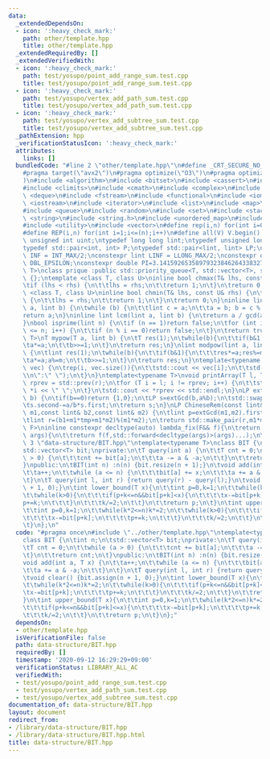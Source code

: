 ```yaml
---
data:
  _extendedDependsOn:
  - icon: ':heavy_check_mark:'
    path: other/template.hpp
    title: other/template.hpp
  _extendedRequiredBy: []
  _extendedVerifiedWith:
  - icon: ':heavy_check_mark:'
    path: test/yosupo/point_add_range_sum.test.cpp
    title: test/yosupo/point_add_range_sum.test.cpp
  - icon: ':heavy_check_mark:'
    path: test/yosupo/vertex_add_path_sum.test.cpp
    title: test/yosupo/vertex_add_path_sum.test.cpp
  - icon: ':heavy_check_mark:'
    path: test/yosupo/vertex_add_subtree_sum.test.cpp
    title: test/yosupo/vertex_add_subtree_sum.test.cpp
  _pathExtension: hpp
  _verificationStatusIcon: ':heavy_check_mark:'
  attributes:
    links: []
  bundledCode: "#line 2 \"other/template.hpp\"\n#define _CRT_SECURE_NO_WARNINGS\n\
    #pragma target(\"avx2\")\n#pragma optimize(\"O3\")\n#pragma optimize(\"unroll-loops\"\
    )\n#include <algorithm>\n#include <bitset>\n#include <cassert>\n#include <cfloat>\n\
    #include <climits>\n#include <cmath>\n#include <complex>\n#include <ctime>\n#include\
    \ <deque>\n#include <fstream>\n#include <functional>\n#include <iomanip>\n#include\
    \ <iostream>\n#include <iterator>\n#include <list>\n#include <map>\n#include <memory>\n\
    #include <queue>\n#include <random>\n#include <set>\n#include <stack>\n#include\
    \ <string>\n#include <string.h>\n#include <unordered_map>\n#include <unordered_set>\n\
    #include <utility>\n#include <vector>\n#define rep(i,n) for(int i=0;i<(n);i++)\n\
    #define REP(i,n) for(int i=1;i<=(n);i++)\n#define all(V) V.begin(),V.end()\ntypedef\
    \ unsigned int uint;\ntypedef long long lint;\ntypedef unsigned long long ulint;\n\
    typedef std::pair<int, int> P;\ntypedef std::pair<lint, lint> LP;\nconstexpr int\
    \ INF = INT_MAX/2;\nconstexpr lint LINF = LLONG_MAX/2;\nconstexpr double eps =\
    \ DBL_EPSILON;\nconstexpr double PI=3.141592653589793238462643383279;\ntemplate<class\
    \ T>\nclass prique :public std::priority_queue<T, std::vector<T>, std::greater<T>>\
    \ {};\ntemplate <class T, class U>\ninline bool chmax(T& lhs, const U& rhs) {\n\
    \tif (lhs < rhs) {\n\t\tlhs = rhs;\n\t\treturn 1;\n\t}\n\treturn 0;\n}\ntemplate\
    \ <class T, class U>\ninline bool chmin(T& lhs, const U& rhs) {\n\tif (lhs > rhs)\
    \ {\n\t\tlhs = rhs;\n\t\treturn 1;\n\t}\n\treturn 0;\n}\ninline lint gcd(lint\
    \ a, lint b) {\n\twhile (b) {\n\t\tlint c = a;\n\t\ta = b; b = c % b;\n\t}\n\t\
    return a;\n}\ninline lint lcm(lint a, lint b) {\n\treturn a / gcd(a, b) * b;\n\
    }\nbool isprime(lint n) {\n\tif (n == 1)return false;\n\tfor (int i = 2; i * i\
    \ <= n; i++) {\n\t\tif (n % i == 0)return false;\n\t}\n\treturn true;\n}\ntemplate<typename\
    \ T>\nT mypow(T a, lint b) {\n\tT res(1);\n\twhile(b){\n\t\tif(b&1)res*=a;\n\t\
    \ta*=a;\n\t\tb>>=1;\n\t}\n\treturn res;\n}\nlint modpow(lint a, lint b, lint m)\
    \ {\n\tlint res(1);\n\twhile(b){\n\t\tif(b&1){\n\t\t\tres*=a;res%=m;\n\t\t}\n\t\
    \ta*=a;a%=m;\n\t\tb>>=1;\n\t}\n\treturn res;\n}\ntemplate<typename T>\nvoid printArray(std::vector<T>&\
    \ vec) {\n\trep(i, vec.size()){\n\t\tstd::cout << vec[i];\n\t\tstd::cout<<(i==(int)vec.size()-1?\"\
    \\n\":\" \");\n\t}\n}\ntemplate<typename T>\nvoid printArray(T l, T r) {\n\tT\
    \ rprev = std::prev(r);\n\tfor (T i = l; i != rprev; i++) {\n\t\tstd::cout <<\
    \ *i << \" \";\n\t}\n\tstd::cout << *rprev << std::endl;\n}\nLP extGcd(lint a,lint\
    \ b) {\n\tif(b==0)return {1,0};\n\tLP s=extGcd(b,a%b);\n\tstd::swap(s.first,s.second);\n\
    \ts.second-=a/b*s.first;\n\treturn s;\n}\nLP ChineseRem(const lint& b1,const lint&\
    \ m1,const lint& b2,const lint& m2) {\n\tlint p=extGcd(m1,m2).first;\n\tlint tmp=(b2-b1)*p%m2;\n\
    \tlint r=(b1+m1*tmp+m1*m2)%(m1*m2);\n\treturn std::make_pair(r,m1*m2);\n}\ntemplate<typename\
    \ F>\ninline constexpr decltype(auto) lambda_fix(F&& f){\n\treturn [f=std::forward<F>(f)](auto&&...\
    \ args){\n\t\treturn f(f,std::forward<decltype(args)>(args)...);\n\t};\n}\n#line\
    \ 3 \"data-structure/BIT.hpp\"\ntemplate<typename T>\nclass BIT {\n\tint n;\n\t\
    std::vector<T> bit;\nprivate:\n\tT query(int a) {\n\t\tT cnt = 0;\n\t\twhile (a\
    \ > 0) {\n\t\t\tcnt += bit[a];\n\t\t\ta -= a & -a;\n\t\t}\n\t\treturn cnt;\n\t\
    }\npublic:\n\tBIT(int n) :n(n) {bit.resize(n + 1);}\n\tvoid add(int a, T x) {\n\
    \t\ta++;\n\t\twhile (a <= n) {\n\t\t\tbit[a] += x;\n\t\t\ta += a & -a;\n\t\t}\n\
    \t}\n\tT query(int l, int r) {return query(r) - query(l);}\n\tvoid clear() {bit.assign(n\
    \ + 1, 0);}\n\tint lower_bound(T x){\n\t\tint p=0,k=1;\n\t\twhile(k*2<=n)k*=2;\n\
    \t\twhile(k>0){\n\t\t\tif(p+k<=n&&bit[p+k]<x){\n\t\t\t\tx-=bit[p+k];\n\t\t\t\t\
    p+=k;\n\t\t\t}\n\t\t\tk/=2;\n\t\t}\n\t\treturn p;\n\t}\n\tint upper_bound(T x){\n\
    \t\tint p=0,k=1;\n\t\twhile(k*2<=n)k*=2;\n\t\twhile(k>0){\n\t\t\tif(p+k<=n&&bit[p+k]<=x){\n\
    \t\t\t\tx-=bit[p+k];\n\t\t\t\tp+=k;\n\t\t\t}\n\t\t\tk/=2;\n\t\t}\n\t\treturn p;\n\
    \t}\n};\n"
  code: "#pragma once\n#include \"../other/template.hpp\"\ntemplate<typename T>\n\
    class BIT {\n\tint n;\n\tstd::vector<T> bit;\nprivate:\n\tT query(int a) {\n\t\
    \tT cnt = 0;\n\t\twhile (a > 0) {\n\t\t\tcnt += bit[a];\n\t\t\ta -= a & -a;\n\t\
    \t}\n\t\treturn cnt;\n\t}\npublic:\n\tBIT(int n) :n(n) {bit.resize(n + 1);}\n\t\
    void add(int a, T x) {\n\t\ta++;\n\t\twhile (a <= n) {\n\t\t\tbit[a] += x;\n\t\
    \t\ta += a & -a;\n\t\t}\n\t}\n\tT query(int l, int r) {return query(r) - query(l);}\n\
    \tvoid clear() {bit.assign(n + 1, 0);}\n\tint lower_bound(T x){\n\t\tint p=0,k=1;\n\
    \t\twhile(k*2<=n)k*=2;\n\t\twhile(k>0){\n\t\t\tif(p+k<=n&&bit[p+k]<x){\n\t\t\t\
    \tx-=bit[p+k];\n\t\t\t\tp+=k;\n\t\t\t}\n\t\t\tk/=2;\n\t\t}\n\t\treturn p;\n\t\
    }\n\tint upper_bound(T x){\n\t\tint p=0,k=1;\n\t\twhile(k*2<=n)k*=2;\n\t\twhile(k>0){\n\
    \t\t\tif(p+k<=n&&bit[p+k]<=x){\n\t\t\t\tx-=bit[p+k];\n\t\t\t\tp+=k;\n\t\t\t}\n\
    \t\t\tk/=2;\n\t\t}\n\t\treturn p;\n\t}\n};"
  dependsOn:
  - other/template.hpp
  isVerificationFile: false
  path: data-structure/BIT.hpp
  requiredBy: []
  timestamp: '2020-09-12 16:29:29+09:00'
  verificationStatus: LIBRARY_ALL_AC
  verifiedWith:
  - test/yosupo/point_add_range_sum.test.cpp
  - test/yosupo/vertex_add_path_sum.test.cpp
  - test/yosupo/vertex_add_subtree_sum.test.cpp
documentation_of: data-structure/BIT.hpp
layout: document
redirect_from:
- /library/data-structure/BIT.hpp
- /library/data-structure/BIT.hpp.html
title: data-structure/BIT.hpp
---
```

